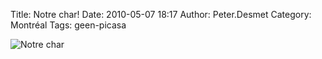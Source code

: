Title: Notre char!
Date: 2010-05-07 18:17
Author: Peter.Desmet
Category: Montréal
Tags: geen-picasa

![Notre char][]

  [Notre char]: http://www.anderhalv.be/wp-content/uploads/blog-char.jpg
